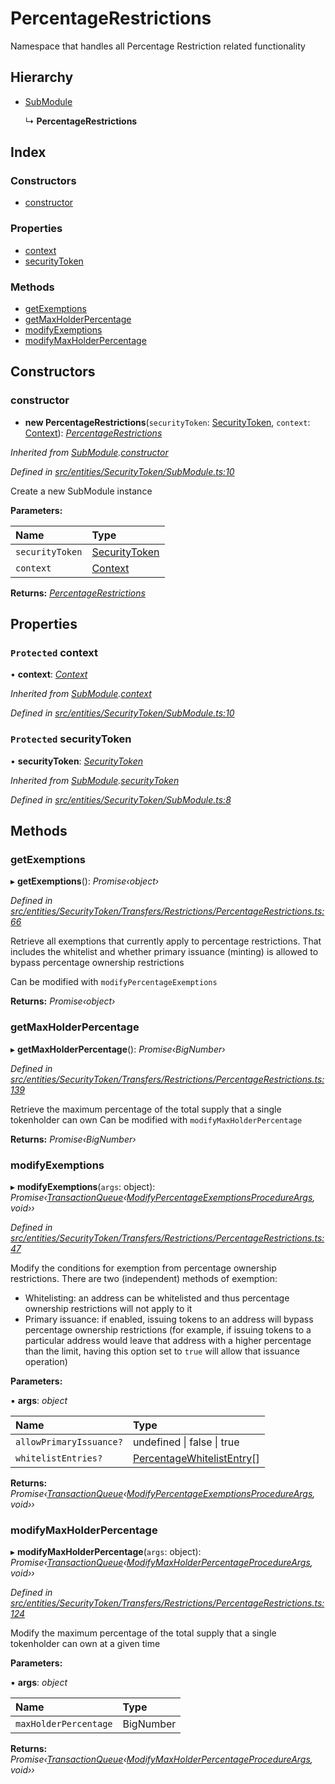 # PercentageRestrictions

Namespace that handles all Percentage Restriction related functionality

## Hierarchy

* [SubModule](../classes/_entities_securitytoken_submodule_.submodule.md)

  ↳ **PercentageRestrictions**

## Index

### Constructors

* [constructor](../classes/_entities_securitytoken_transfers_restrictions_percentagerestrictions_.percentagerestrictions.md#constructor)

### Properties

* [context](../classes/_entities_securitytoken_transfers_restrictions_percentagerestrictions_.percentagerestrictions.md#protected-context)
* [securityToken](../classes/_entities_securitytoken_transfers_restrictions_percentagerestrictions_.percentagerestrictions.md#protected-securitytoken)

### Methods

* [getExemptions](../classes/_entities_securitytoken_transfers_restrictions_percentagerestrictions_.percentagerestrictions.md#getexemptions)
* [getMaxHolderPercentage](../classes/_entities_securitytoken_transfers_restrictions_percentagerestrictions_.percentagerestrictions.md#getmaxholderpercentage)
* [modifyExemptions](../classes/_entities_securitytoken_transfers_restrictions_percentagerestrictions_.percentagerestrictions.md#modifyexemptions)
* [modifyMaxHolderPercentage](../classes/_entities_securitytoken_transfers_restrictions_percentagerestrictions_.percentagerestrictions.md#modifymaxholderpercentage)

## Constructors

### constructor

+ **new PercentageRestrictions**\(`securityToken`: [SecurityToken](../classes/_entities_securitytoken_securitytoken_.securitytoken.md), `context`: [Context](../classes/_context_.context.md)\): [_PercentageRestrictions_](../classes/_entities_securitytoken_transfers_restrictions_percentagerestrictions_.percentagerestrictions.md)

_Inherited from_ [_SubModule_](../classes/_entities_securitytoken_submodule_.submodule.md)_._[_constructor_](../classes/_entities_securitytoken_submodule_.submodule.md#constructor)

_Defined in_ [_src/entities/SecurityToken/SubModule.ts:10_](https://github.com/PolymathNetwork/polymath-sdk/blob/e8bbc1e/src/entities/SecurityToken/SubModule.ts#L10)

Create a new SubModule instance

**Parameters:**

| Name | Type |
| :--- | :--- |
| `securityToken` | [SecurityToken](../classes/_entities_securitytoken_securitytoken_.securitytoken.md) |
| `context` | [Context](../classes/_context_.context.md) |

**Returns:** [_PercentageRestrictions_](../classes/_entities_securitytoken_transfers_restrictions_percentagerestrictions_.percentagerestrictions.md)

## Properties

### `Protected` context

• **context**: [_Context_](../classes/_context_.context.md)

_Inherited from_ [_SubModule_](../classes/_entities_securitytoken_submodule_.submodule.md)_._[_context_](../classes/_entities_securitytoken_submodule_.submodule.md#protected-context)

_Defined in_ [_src/entities/SecurityToken/SubModule.ts:10_](https://github.com/PolymathNetwork/polymath-sdk/blob/e8bbc1e/src/entities/SecurityToken/SubModule.ts#L10)

### `Protected` securityToken

• **securityToken**: [_SecurityToken_](../classes/_entities_securitytoken_securitytoken_.securitytoken.md)

_Inherited from_ [_SubModule_](../classes/_entities_securitytoken_submodule_.submodule.md)_._[_securityToken_](../classes/_entities_securitytoken_submodule_.submodule.md#protected-securitytoken)

_Defined in_ [_src/entities/SecurityToken/SubModule.ts:8_](https://github.com/PolymathNetwork/polymath-sdk/blob/e8bbc1e/src/entities/SecurityToken/SubModule.ts#L8)

## Methods

### getExemptions

▸ **getExemptions**\(\): _Promise‹object›_

_Defined in_ [_src/entities/SecurityToken/Transfers/Restrictions/PercentageRestrictions.ts:66_](https://github.com/PolymathNetwork/polymath-sdk/blob/e8bbc1e/src/entities/SecurityToken/Transfers/Restrictions/PercentageRestrictions.ts#L66)

Retrieve all exemptions that currently apply to percentage restrictions. That includes the whitelist and whether primary issuance \(minting\) is allowed to bypass percentage ownership restrictions

Can be modified with `modifyPercentageExemptions`

**Returns:** _Promise‹object›_

### getMaxHolderPercentage

▸ **getMaxHolderPercentage**\(\): _Promise‹BigNumber›_

_Defined in_ [_src/entities/SecurityToken/Transfers/Restrictions/PercentageRestrictions.ts:139_](https://github.com/PolymathNetwork/polymath-sdk/blob/e8bbc1e/src/entities/SecurityToken/Transfers/Restrictions/PercentageRestrictions.ts#L139)

Retrieve the maximum percentage of the total supply that a single tokenholder can own Can be modified with `modifyMaxHolderPercentage`

**Returns:** _Promise‹BigNumber›_

### modifyExemptions

▸ **modifyExemptions**\(`args`: object\): _Promise‹_[_TransactionQueue_](../classes/_entities_transactionqueue_.transactionqueue.md)_‹_[_ModifyPercentageExemptionsProcedureArgs_](../interfaces/_types_index_.modifypercentageexemptionsprocedureargs.md)_, void››_

_Defined in_ [_src/entities/SecurityToken/Transfers/Restrictions/PercentageRestrictions.ts:47_](https://github.com/PolymathNetwork/polymath-sdk/blob/e8bbc1e/src/entities/SecurityToken/Transfers/Restrictions/PercentageRestrictions.ts#L47)

Modify the conditions for exemption from percentage ownership restrictions. There are two \(independent\) methods of exemption:

* Whitelisting: an address can be whitelisted and thus percentage ownership restrictions will not apply to it
* Primary issuance: if enabled, issuing tokens to an address will bypass percentage ownership restrictions \(for example, if issuing tokens to a particular address would leave that address with a higher percentage than the limit, having this option set to `true` will allow that issuance operation\)

**Parameters:**

▪ **args**: _object_

| Name | Type |
| :--- | :--- |
| `allowPrimaryIssuance?` | undefined \| false \| true |
| `whitelistEntries?` | [PercentageWhitelistEntry](../interfaces/_types_index_.percentagewhitelistentry.md)\[\] |

**Returns:** _Promise‹_[_TransactionQueue_](../classes/_entities_transactionqueue_.transactionqueue.md)_‹_[_ModifyPercentageExemptionsProcedureArgs_](../interfaces/_types_index_.modifypercentageexemptionsprocedureargs.md)_, void››_

### modifyMaxHolderPercentage

▸ **modifyMaxHolderPercentage**\(`args`: object\): _Promise‹_[_TransactionQueue_](../classes/_entities_transactionqueue_.transactionqueue.md)_‹_[_ModifyMaxHolderPercentageProcedureArgs_](../interfaces/_types_index_.modifymaxholderpercentageprocedureargs.md)_, void››_

_Defined in_ [_src/entities/SecurityToken/Transfers/Restrictions/PercentageRestrictions.ts:124_](https://github.com/PolymathNetwork/polymath-sdk/blob/e8bbc1e/src/entities/SecurityToken/Transfers/Restrictions/PercentageRestrictions.ts#L124)

Modify the maximum percentage of the total supply that a single tokenholder can own at a given time

**Parameters:**

▪ **args**: _object_

| Name | Type |
| :--- | :--- |
| `maxHolderPercentage` | BigNumber |

**Returns:** _Promise‹_[_TransactionQueue_](../classes/_entities_transactionqueue_.transactionqueue.md)_‹_[_ModifyMaxHolderPercentageProcedureArgs_](../interfaces/_types_index_.modifymaxholderpercentageprocedureargs.md)_, void››_

